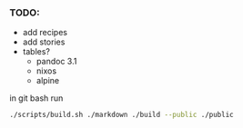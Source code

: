 ### TODO:

- add recipes
- add stories
- tables?
  - pandoc 3.1
  - nixos
  - alpine

in git bash run

```bash
./scripts/build.sh ./markdown ./build --public ./public
```
